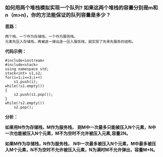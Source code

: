 ### 如何用两个堆栈模拟实现一个队列?  如果这两个堆栈的容量分别是m和n（m>n)，你的方法能保证的队列容量是多少？

**思路：**

    两个栈，一个作为存储栈，一个作为服务栈。
    元素先压入存储栈，再被逐一弹出逐一压入服务栈，就实现了先来先服务的结构。

**代码示例：**

    #include<iostream>
    #include<stack>
    using namespace std;
    stack<int> s1,s2;
    for(i=1;i<=3;i++)
        s1.push(i);
    while(!s1.empty())
    {    
        s2.push(s1.pop());
    }
    while(!s2.empty())
        s2.pop();
        
**分析：**

**如果用N作为存储栈，M作为服务栈，**
**则M中一次最多只能被压入N个元素，N中一次也能被压入N个元素，M不为空时不允许被压入元素,容量2N。**

**如果M作为存储栈，N作为服务栈，**
**N中一次最多被压入N个元素，M中最多被压入M个元素，N不为空时不允许被压入元素，N为满时M不允许弹出，容量M+N。**
